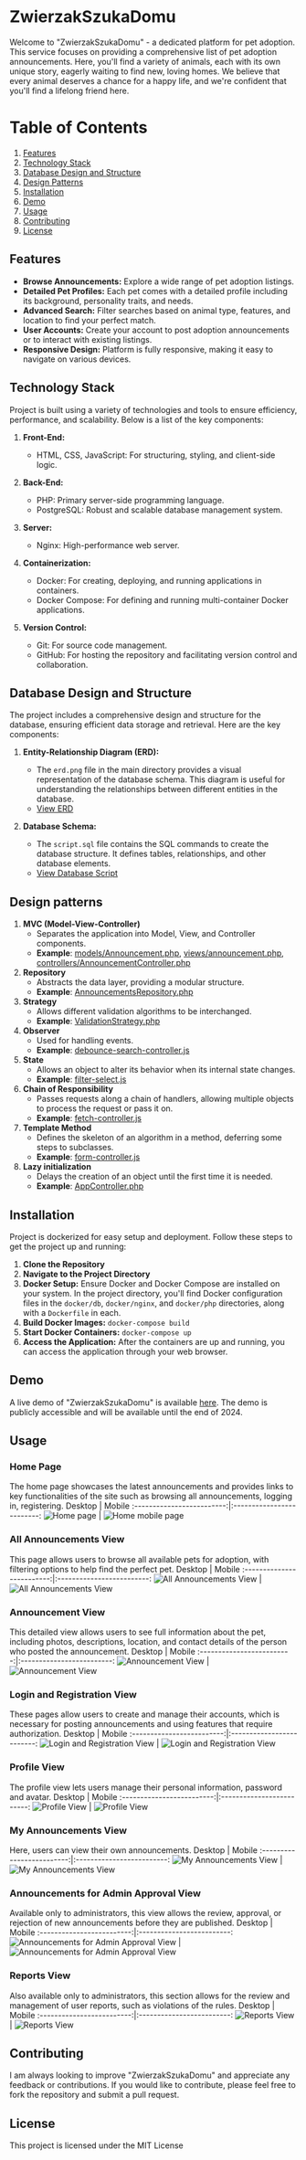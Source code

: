 # ZwierzakSzukaDomu

Welcome to "ZwierzakSzukaDomu" - a dedicated platform for pet adoption. This service focuses on providing a comprehensive list of pet adoption announcements. Here, you'll find a variety of animals, each with its own unique story, eagerly waiting to find new, loving homes. We believe that every animal deserves a chance for a happy life, and we're confident that you'll find a lifelong friend here.


# Table of Contents

1. [Features](#features)
2. [Technology Stack](#technology-stack)
3. [Database Design and Structure](#database-design-and-structure)
4. [Design Patterns](#design-patterns)
5. [Installation](#installation)
6. [Demo](#demo)
7. [Usage](#usage)
8. [Contributing](#contributing)
9. [License](#license)


## Features

- **Browse Announcements:** Explore a wide range of pet adoption listings.
- **Detailed Pet Profiles:** Each pet comes with a detailed profile including its background, personality traits, and needs.
- **Advanced Search:** Filter searches based on animal type, features, and location to find your perfect match.
- **User Accounts:** Create your account to post adoption announcements or to interact with existing listings.
- **Responsive Design:** Platform is fully responsive, making it easy to navigate on various devices.


## Technology Stack

Project is built using a variety of technologies and tools to ensure efficiency, performance, and scalability. Below is a list of the key components:

1. **Front-End:**
   - HTML, CSS, JavaScript: For structuring, styling, and client-side logic.

2. **Back-End:**
   - PHP: Primary server-side programming language.
   - PostgreSQL: Robust and scalable database management system.

3. **Server:**
   - Nginx: High-performance web server.

4. **Containerization:**
   - Docker: For creating, deploying, and running applications in containers.
   - Docker Compose: For defining and running multi-container Docker applications.

5. **Version Control:**
   - Git: For source code management.
   - GitHub: For hosting the repository and facilitating version control and collaboration.


## Database Design and Structure

The project includes a comprehensive design and structure for the database, ensuring efficient data storage and retrieval. Here are the key components:

1. **Entity-Relationship Diagram (ERD):**
   - The `erd.png` file in the main directory provides a visual representation of the database schema. This diagram is useful for understanding the relationships between different entities in the database.
   - [View ERD](./erd.png)

2. **Database Schema:**
   - The `script.sql` file contains the SQL commands to create the database structure. It defines tables, relationships, and other database elements.
   - [View Database Script](./script.sql)


## Design patterns

1. **MVC (Model-View-Controller)**
   - Separates the application into Model, View, and Controller components.
   - **Example**: [models/Announcement.php](./src/models/announcement/Announcement.php), [views/announcement.php](./public/views/announcement.php), [controllers/AnnouncementController.php](./src/controllers/AnnouncementController.php)
2. **Repository**
   - Abstracts the data layer, providing a modular structure.
   - **Example**: [AnnouncementsRepository.php](./src/repository/AnnouncementsRepository.php)
3. **Strategy**
   - Allows different validation algorithms to be interchanged.
   - **Example**: [ValidationStrategy.php](./src/validation/ValidationStrategy.php)
4. **Observer**
   - Used for handling events.
   - **Example**: [debounce-search-controller.js](./public/js/controllers/debounce-search-controller.js#L12)
5. **State**
   - Allows an object to alter its behavior when its internal state changes.
   - **Example**: [filter-select.js](./public/js/controllers/filter-select.js)
6. **Chain of Responsibility**
   - Passes requests along a chain of handlers, allowing multiple objects to process the request or pass it on.
   - **Example**: [fetch-controller.js](./public/js/controllers/fetch-controller.js#L85)
7. **Template Method**
   - Defines the skeleton of an algorithm in a method, deferring some steps to subclasses.
   - **Example**: [form-controller.js](./public/js/controllers/form-controller.js#L128)
8. **Lazy initialization**
   - Delays the creation of an object until the first time it is needed.
   - **Example**: [AppController.php](./src/controllers/AppController.php#L24)
   

## Installation

Project is dockerized for easy setup and deployment. Follow these steps to get the project up and running:

1. **Clone the Repository**
2. **Navigate to the Project Directory**
3. **Docker Setup:**
Ensure Docker and Docker Compose are installed on your system. In the project directory, you'll find Docker configuration files in the `docker/db`, `docker/nginx`, and `docker/php` directories, along with a `Dockerfile` in each.
4. **Build Docker Images:**
`docker-compose build`
5. **Start Docker Containers:**
`docker-compose up`
6. **Access the Application:**
After the containers are up and running, you can access the application through your web browser.


## Demo
A live demo of "ZwierzakSzukaDomu" is available [here](https://wdpai.emef.dev/). The demo is publicly accessible and will be available until the end of 2024.


## Usage
### Home Page
The home page showcases the latest announcements and provides links to key functionalities of the site such as browsing all announcements, logging in, registering.
Desktop | Mobile
:-------------------------:|:-------------------------:
![Home page](demo_images/image-8.png)  |  ![Home mobile page](demo_images/image-8m.jpg)

### All Announcements View
This page allows users to browse all available pets for adoption, with filtering options to help find the perfect pet.
Desktop | Mobile
:-------------------------:|:-------------------------:
![All Announcements View](demo_images/image-9.png) | ![All Announcements View](demo_images/image-9m.jpg)

### Announcement View
This detailed view allows users to see full information about the pet, including photos, descriptions, location, and contact details of the person who posted the announcement.
Desktop | Mobile
:-------------------------:|:-------------------------:
![Announcement View](demo_images/image.png) | ![Announcement View](demo_images/image-m.jpg)

### Login and Registration View
These pages allow users to create and manage their accounts, which is necessary for posting announcements and using features that require authorization.
Desktop | Mobile
:-------------------------:|:-------------------------:
![Login and Registration View](demo_images/image-1.png) | ![Login and Registration View](demo_images/image-1m.jpg)

### Profile View
The profile view lets users manage their personal information, password and avatar.
Desktop | Mobile
:-------------------------:|:-------------------------:
![Profile View](demo_images/image-2.png) | ![Profile View](demo_images/image-2m.jpg)

### My Announcements View
Here, users can view their own announcements.
Desktop | Mobile
:-------------------------:|:-------------------------:
![My Announcements View](demo_images/image-3.png) | ![My Announcements View](demo_images/image-3m.jpg)

### Announcements for Admin Approval View
Available only to administrators, this view allows the review, approval, or rejection of new announcements before they are published.
Desktop | Mobile
:-------------------------:|:-------------------------:
![Announcements for Admin Approval View](demo_images/image-4.png) | ![Announcements for Admin Approval View](demo_images/image-4m.jpg)

### Reports View
Also available only to administrators, this section allows for the review and management of user reports, such as violations of the rules.
Desktop | Mobile
:-------------------------:|:-------------------------:
![Reports View](demo_images/image-5.png) | ![Reports View](demo_images/image-5m.jpg)


## Contributing
I am always looking to improve "ZwierzakSzukaDomu" and appreciate any feedback or contributions. If you would like to contribute, please feel free to fork the repository and submit a pull request.


## License

This project is licensed under the MIT License

